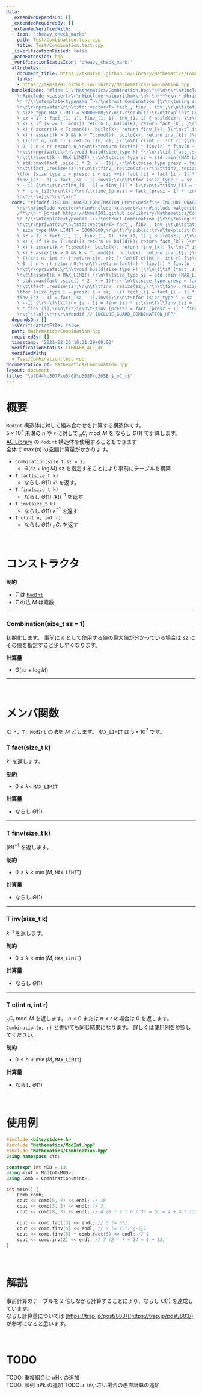 ```yaml
---
data:
  _extendedDependsOn: []
  _extendedRequiredBy: []
  _extendedVerifiedWith:
  - icon: ':heavy_check_mark:'
    path: Test/Combination.test.cpp
    title: Test/Combination.test.cpp
  _isVerificationFailed: false
  _pathExtension: hpp
  _verificationStatusIcon: ':heavy_check_mark:'
  attributes:
    document_title: https://tkmst201.github.io/Library/Mathematics/Combination.hpp
    links:
    - https://tkmst201.github.io/Library/Mathematics/Combination.hpp
  bundledCode: "#line 1 \"Mathematics/Combination.hpp\"\n\n\n\r\n#include <vector>\r\
    \n#include <cassert>\r\n#include <algorithm>\r\n\r\n/**\r\n * @brief https://tkmst201.github.io/Library/Mathematics/Combination.hpp\r\
    \n */\r\ntemplate<typename T>\r\nstruct Combination {\r\n\tusing size_type = std::size_t;\r\
    \n\t\r\nprivate:\r\n\tstd::vector<T> fact_, finv_, inv_;\r\n\tstatic constexpr\
    \ size_type MAX_LIMIT = 50000000;\r\n\t\r\npublic:\r\n\texplicit Combination(size_type\
    \ sz = 1) : fact_(1, 1), finv_(1, 1), inv_(1, 1) { build(sz); }\r\n\t\r\n\tT fact(size_type\
    \ k) { if (k >= T::mod()) return 0; build(k); return fact_[k]; }\r\n\tT finv(size_type\
    \ k) { assert(k < T::mod()); build(k); return finv_[k]; }\r\n\tT inv(size_type\
    \ k) { assert(k > 0 && k < T::mod()); build(k); return inv_[k]; }\r\n\tT operator\
    \ ()(int n, int r) { return c(n, r); }\r\n\tT c(int n, int r) {\r\n\t\tif (r <\
    \ 0 || n < r) return 0;\r\n\t\treturn fact(n) * finv(r) * finv(n - r);\r\n\t}\r\
    \n\t\r\nprivate:\r\n\tvoid build(size_type k) {\r\n\t\tif (fact_.size() > k) return;\r\
    \n\t\tassert(k < MAX_LIMIT);\r\n\t\tsize_type sz = std::min({MAX_LIMIT, static_cast<size_type>(T::mod()),\
    \ std::max(fact_.size() * 2, k + 1)});\r\n\t\tsize_type presz = fact_.size();\r\
    \n\t\tfact_.resize(sz);\r\n\t\tfinv_.resize(sz);\r\n\t\tinv_.resize(sz);\r\n\t\
    \tfor (size_type i = presz; i < sz; ++i) fact_[i] = fact_[i - 1] * i;\r\n\t\t\
    finv_[sz - 1] = fact_[sz - 1].inv();\r\n\t\tfor (size_type i = sz - 1; i > presz;\
    \ --i) {\r\n\t\t\tfinv_[i - 1] = finv_[i] * i;\r\n\t\t\tinv_[i] = fact_[i - 1]\
    \ * finv_[i];\r\n\t\t}\r\n\t\tinv_[presz] = fact_[presz - 1] * finv_[presz];\r\
    \n\t}\r\n};\r\n\r\n\n"
  code: "#ifndef INCLUDE_GUARD_COMBINATION_HPP\r\n#define INCLUDE_GUARD_COMBINATION_HPP\r\
    \n\r\n#include <vector>\r\n#include <cassert>\r\n#include <algorithm>\r\n\r\n\
    /**\r\n * @brief https://tkmst201.github.io/Library/Mathematics/Combination.hpp\r\
    \n */\r\ntemplate<typename T>\r\nstruct Combination {\r\n\tusing size_type = std::size_t;\r\
    \n\t\r\nprivate:\r\n\tstd::vector<T> fact_, finv_, inv_;\r\n\tstatic constexpr\
    \ size_type MAX_LIMIT = 50000000;\r\n\t\r\npublic:\r\n\texplicit Combination(size_type\
    \ sz = 1) : fact_(1, 1), finv_(1, 1), inv_(1, 1) { build(sz); }\r\n\t\r\n\tT fact(size_type\
    \ k) { if (k >= T::mod()) return 0; build(k); return fact_[k]; }\r\n\tT finv(size_type\
    \ k) { assert(k < T::mod()); build(k); return finv_[k]; }\r\n\tT inv(size_type\
    \ k) { assert(k > 0 && k < T::mod()); build(k); return inv_[k]; }\r\n\tT operator\
    \ ()(int n, int r) { return c(n, r); }\r\n\tT c(int n, int r) {\r\n\t\tif (r <\
    \ 0 || n < r) return 0;\r\n\t\treturn fact(n) * finv(r) * finv(n - r);\r\n\t}\r\
    \n\t\r\nprivate:\r\n\tvoid build(size_type k) {\r\n\t\tif (fact_.size() > k) return;\r\
    \n\t\tassert(k < MAX_LIMIT);\r\n\t\tsize_type sz = std::min({MAX_LIMIT, static_cast<size_type>(T::mod()),\
    \ std::max(fact_.size() * 2, k + 1)});\r\n\t\tsize_type presz = fact_.size();\r\
    \n\t\tfact_.resize(sz);\r\n\t\tfinv_.resize(sz);\r\n\t\tinv_.resize(sz);\r\n\t\
    \tfor (size_type i = presz; i < sz; ++i) fact_[i] = fact_[i - 1] * i;\r\n\t\t\
    finv_[sz - 1] = fact_[sz - 1].inv();\r\n\t\tfor (size_type i = sz - 1; i > presz;\
    \ --i) {\r\n\t\t\tfinv_[i - 1] = finv_[i] * i;\r\n\t\t\tinv_[i] = fact_[i - 1]\
    \ * finv_[i];\r\n\t\t}\r\n\t\tinv_[presz] = fact_[presz - 1] * finv_[presz];\r\
    \n\t}\r\n};\r\n\r\n#endif // INCLUDE_GUARD_COMBINATION_HPP"
  dependsOn: []
  isVerificationFile: false
  path: Mathematics/Combination.hpp
  requiredBy: []
  timestamp: '2021-02-26 10:21:29+09:00'
  verificationStatus: LIBRARY_ALL_AC
  verifiedWith:
  - Test/Combination.test.cpp
documentation_of: Mathematics/Combination.hpp
layout: document
title: "\u7D44\u307F\u5408\u308F\u305B $_nC_r$"
---
```


# 概要

`ModInt` 構造体に対して組み合わせを計算する構造体です。  
$5 \times 10^7$ 未満の $n$ や $r$ に対して $_nC_r \bmod{M}$ を ならし $\Theta(1)$ で計算します。  
[AC Library](https://github.com/atcoder/ac-library) の `Modint` 構造体を使用することもできます  
全体で $\max(n)$ の空間計算量がかかります。  

- `Combination(size_t sz = 1)`
	- $\Theta(sz + \log{M})$ $sz$ を指定することにより事前にテーブルを構築
- `T fact(size_t k)`
	- ならし $\Theta(1)$ $k!$ を返す。
- `T finv(size_t k)`
	- ならし $\Theta(1)$ $(k!)^{-1}$ を返す
- `T inv(size_t k)`
	- ならし $\Theta(1)$ $k^{-1}$ を返す
- `T c(int n, int r)`
	- ならし $\Theta(1)$ $_nC_r$ を返す

<br>

# コンストラクタ

**制約**

- $T$ は [`ModInt`](https://tkmst201.github.io/Library/Mathematics/ModInt.hpp)
- $T$ の法 $M$ は素数

---

### Combination(size_t sz = 1)

初期化します。
事前に $n$ として使用する値の最大値が分かっている場合は $sz$ にその値を指定すると少し早くなります。

**計算量**

- $\Theta(sz + \log{M})$

---

<br>

# メンバ関数

以下、`T: ModInt` の法を $M$ とします。
`MAX_LIMIT` は $5 \times 10^7$ です。  

### T fact(size_t k)

$k!$ を返します。  

**制約**

- $0 \leq k <$ `MAX_LIMIT`

**計算量**

- ならし $\Theta(1)$

---

### T finv(size_t k)

$(k!)^{-1}$ を返します。  

**制約**

- $0 \leq k < \min(M,$ `MAX_LIMIT`$)$

**計算量**

- ならし $\Theta(1)$

---

### T inv(size_t k)

$k^{-1}$ を返します。  

**制約**

- $0 \leq k < \min(M,$ `MAX_LIMIT`$)$

**計算量**

- ならし $\Theta(1)$

---

### T c(int n, int r)

$_nC_r \bmod{M}$ を返します。
$n < 0$ または $n < r$ の場合は $0$ を返します。  
`Combination(n, r)` と書いても同じ結果になります。
詳しくは使用例を参照してください。  

**制約**

- $0 \leq n < \min(M,$ `MAX_LIMIT`$)$

**計算量**

- ならし $\Theta(1)$

<br>

# 使用例

```cpp
#include <bits/stdc++.h>
#include "Mathematics/ModInt.hpp"
#include "Mathematics/Combination.hpp"
using namespace std;

constexpr int MOD = 13;
using mint = ModInt<MOD>;
using Comb = Combination<mint>;

int main() {
	Comb comb;
	cout << comb(5, 2) << endl; // 10
	cout << comb(3, 2) << endl; // 3
	cout << comb(8, 3) << endl; // 4 (8 * 7 * 6 / 3! = 56 = 4 + 4 * 13)
	
	cout << comb.fact(3) << endl; // 6 (= 3!)
	cout << comb.finv(5) << endl; // 9 (= (5!)^{-1})
	cout << comb.finv(5) * comb.fact(5) << endl; // 1
	cout << comb.inv(2) << endl; // 7 (2 * 7 = 14 = 1 + 13)
}
```

<br>

# 解説

事前計算のテーブルを $2$ 倍しながら計算することにより、ならし $\Theta(1)$ を達成しています。  
ならし計算量については [https://trap.jp/post/883/](https://trap.jp/post/883/) が参考になると思います。  

<br>

# TODO

TODO: 重複組合せ nHk の追加  
TODO: 順列 nPk の追加
TODO: $r$ が小さい場合の愚直計算の追加  